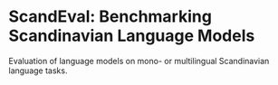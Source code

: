 # ScandEval: Benchmarking Scandinavian Language Models
Evaluation of language models on mono- or multilingual Scandinavian language tasks.
